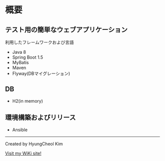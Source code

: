 # 概要
## テスト用の簡単なウェブアプリケーション
利用したフレームワークおよび言語
- Java 8
- Spring Boot 1.5
- MyBatis
- Maven
- Flyway(DBマイグレーション)

## DB
- H2(in memory)

## 環境構築およびリリース
- Ansible

---
Created by HyungCheol Kim

[Visit my WiKi site!](https://sites.google.com/site/hcgoon/)